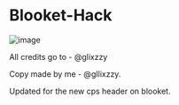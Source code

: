 # Blooket-Hack
![image](https://user-images.githubusercontent.com/94643594/145606855-b219f6ac-8c29-4921-8c26-4ff6aa2fe349.png)

All credits go to - @glixzzy

Copy made by me - @gIlixzzy.

Updated for the new cps header on blooket.

